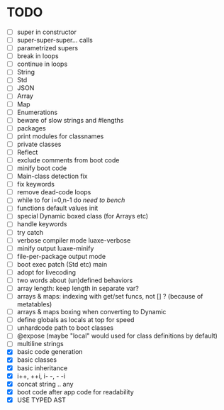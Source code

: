 TODO
=====

- [ ] super in constructor
- [ ] super-super-super... calls
- [ ] parametrized supers
- [ ] break in loops
- [ ] continue in loops
- [ ] String
- [ ] Std
- [ ] JSON
- [ ] Array
- [ ] Map
- [ ] Enumerations
- [ ] beware of slow strings and #lengths
- [ ] packages
- [ ] print modules for classnames
- [ ] private classes
- [ ] Reflect
- [ ] exclude comments from boot code
- [ ] minify boot code
- [ ] Main-class detection fix
- [ ] fix keywords
- [ ] remove dead-code loops
- [ ] while to for i=0,n-1 do *need to bench*
- [ ] functions default values init
- [ ] special Dynamic boxed class (for Arrays etc)
- [ ] handle keywords
- [ ] try catch
- [ ] verbose compiler mode luaxe-verbose
- [ ] minify output luaxe-minify
- [ ] file-per-package output mode
- [ ] boot exec patch (Std etc) main
- [ ] adopt for livecoding
- [ ] two words about (un)defined behaviors
- [ ] array length: keep length in separate var?
- [ ] arrays & maps: indexing with get/set funcs, not [] ? (because of metatables)
- [ ] arrays & maps boxing when converting to Dynamic
- [ ] define globals as locals at top for speed
- [ ] unhardcode path to boot classes
- [ ] @expose (maybe "local" would used for class definitions by default)
- [ ] multiline strings
- [x] basic code generation
- [x] basic classes
- [x] basic inheritance
- [x] i++, ++i, i- -, - -i
- [x] concat string .. any
- [x] boot code after app code for readability
- [x] USE TYPED AST
